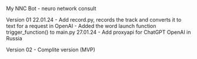 My NNC Bot - neuro network consult

Version 01
    22.01.24
    - Add record.py, records the track and converts it to text for a request in OpenAI
    - Added the word launch function trigger_function() to main.py
    27.01.24
    - Add proxyapi for ChatGPT OpenAI in Russia


Version 02
    - Complite version (MVP)